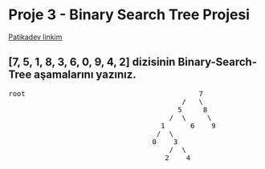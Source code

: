 # Proje 3 - Binary Search Tree Projesi
[Patikadev linkim](https://app.patika.dev/yildizlarabak)

## [7, 5, 1, 8, 3, 6, 0, 9, 4, 2] dizisinin Binary-Search-Tree aşamalarını yazınız.

<pre>root                                         7 
                                         /   \
                                        5     8
                                      /  \     \
                                    1      6    9
                                   /  \
                                  0    3
                                      /  \
                                     2    4 
                                     </pre>